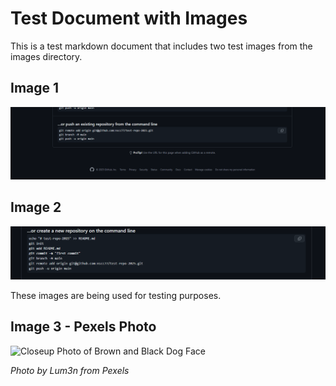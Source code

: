 # Test Document with Images

This is a test markdown document that includes two test images from the images directory.

## Image 1
![Test Image 1](images/test-1.png)

## Image 2
![Test Image 2](images/test-2.png)

These images are being used for testing purposes.

## Image 3 - Pexels Photo
![Closeup Photo of Brown and Black Dog Face](https://images.pexels.com/photos/406014/pexels-photo-406014.jpeg?auto=compress&cs=tinysrgb&w=800)

*Photo by Lum3n from Pexels*

